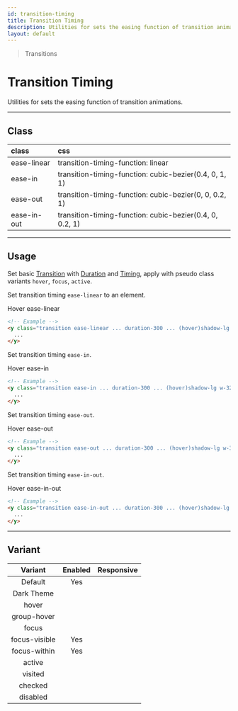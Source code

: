 ```yaml
---
id: transition-timing
title: Transition Timing
description: Utilities for sets the easing function of transition animations.
layout: default
---
```


> Transitions

# Transition Timing

Utilities for sets the easing function of transition animations.

---

## Class

| <span class="px-3 py-1 text-white (dark)text-charcoal-100 bg-charcoal-100 (dark)bg-gray-600 rounded-full">class</span> | <span class="px-3 py-1 text-white (dark)text-charcoal-100 bg-charcoal-100 (dark)bg-gray-600 rounded-full">css</span> |
|:--|:--|
| ease-linear | transition-timing-function: linear |
| ease-in | transition-timing-function: cubic-bezier(0.4, 0, 1, 1) |
| ease-out | transition-timing-function: cubic-bezier(0, 0, 0.2, 1) |
| ease-in-out | transition-timing-function: cubic-bezier(0.4, 0, 0.2, 1) |

---

## Usage

Set basic [Transition](/transition-property/) with [Duration](/transition-duration/) and [Timing](/transition-timing/), apply with pseudo class variants `hover`, `focus`, `active`.

Set transition timing `ease-linear` to an element.

<y class="my-2 mx-auto w-64">
  <y class="p-4 w-56 text-center text-gray-600 bg-gray-400 transition duration-300 ease-linear (hover)shadow-lg cursor-pointer">
  	Hover ease-linear
  </y>
</y>

```html
<!-- Example -->
<y class="transition ease-linear ... duration-300 ... (hover)shadow-lg w-32 h-24">
  ...
</y>
```

Set transition timing `ease-in`.

<y class="my-2 mx-auto w-64">
  <y class="p-4 w-56 text-center text-gray-600 bg-gray-400 transition duration-300 ease-in (hover)shadow-lg cursor-pointer">
  	Hover ease-in
  </y>
</y>

```html
<!-- Example -->
<y class="transition ease-in ... duration-300 ... (hover)shadow-lg w-32 h-24">
  ...
</y>
```

Set transition timing `ease-out`.

<y class="my-2 mx-auto w-64">
  <y class="p-4 w-56 text-center text-gray-600 bg-gray-400 transition duration-300 ease-out (hover)shadow-lg cursor-pointer">
  	Hover ease-out
  </y>
</y>

```html
<!-- Example -->
<y class="transition ease-out ... duration-300 ... (hover)shadow-lg w-32 h-24">
  ...
</y>
```

Set transition timing `ease-in-out`.

<y class="my-2 mx-auto w-64">
  <y class="p-4 w-56 text-center text-gray-600 bg-gray-400 transition duration-300 ease-in-out (hover)shadow-lg cursor-pointer">
  	Hover ease-in-out
  </y>
</y>

```html
<!-- Example -->
<y class="transition ease-in-out ... duration-300 ... (hover)shadow-lg w-32 h-24">
  ...
</y>
```

---

## Variant

| <span class="font-semibold underline">Variant</span> | <span class="font-semibold underline">Enabled</span> | <span class="font-semibold underline">Responsive</span> |
|:-:|:-:|:-:|
| Default | Yes | |
| Dark Theme | | |
| hover| | |
| group-hover | | |
| focus | | |
| focus-visible | Yes | |
| focus-within | Yes | |
| active | | |
| visited | | |
| checked | | |
| disabled | | |
